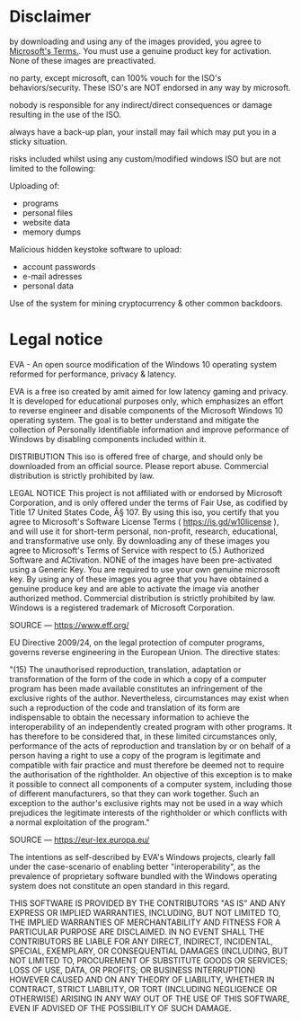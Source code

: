 # Disclaimer

by downloading and using any of the images provided, you agree to [Microsoft's Terms.](https://www.microsoft.com/en-us/Useterms/Retail/Windows/10/UseTerms_Retail_Windows_10_English.htm). You must use a genuine product key for activation. None of these images are preactivated. 

no party, except microsoft, can 100% vouch for the ISO's behaviors/security. These ISO's are NOT endorsed in any way by microsoft.

nobody is responsible for any indirect/direct consequences or damage resulting in the use of the ISO.

always have a back-up plan, your install may fail which may put you in a sticky situation.

risks included whilst using any custom/modified windows ISO but are not limited to the following:

Uploading of:
 - programs
 - personal files
 - website data
 - memory dumps

Malicious hidden keystoke software to upload:
 - account passwords
 - e-mail adresses
 - personal data

Use of the system for mining cryptocurrency & other common backdoors.

# Legal notice 

EVA - An open source modification of the Windows 10 operating system reformed for performance, privacy & latency.

EVA is a free iso created by amit aimed for low latency gaming
and privacy. It is developed for educational purposes only, 
which emphasizes an effort to reverse engineer and disable
components of the Microsoft Windows 10 operating system.
The goal is to better understand and mitigate the collection
of Personally Identifiable information and improve peformance
of Windows by disabling components included within it.

DISTRIBUTION
This iso is offered free of charge, and should only be
downloaded from an official source. Please report abuse.
Commercial distribution is strictly prohibited by law.

LEGAL NOTICE
This project is not affiliated with or endorsed by Microsoft
Corporation, and is only offered under the terms of Fair Use,
as codified by Title 17 United States Code, Â§ 107. By using
this iso, you certify that you agree to Microsoft's Software
License Terms ( https://is.gd/w10license ), and will use it
for short-term personal, non-profit, research, educational,
and transformative use only. By downloading any of these images
you agree to Microsoft's Terms of Service with respect to (5.)
Authorized Software and ACtivation. NONE of the images have
been pre-activated using a Generic Key. You are required to
use your own genuine microsoft key. By using any of these
images you agree that you have obtained a genuine produce
key and are able to activate the image via another authorized
method. Commercial distribution is strictly prohibited by law.
Windows is a registered trademark of Microsoft Corporation.

SOURCE — https://www.eff.org/

EU Directive 2009/24, on the legal protection of computer programs, 
governs reverse engineering in the European Union. The directive states:

"(15) The unauthorised reproduction, translation, adaptation or transformation 
of the form of the code in which a copy of a computer program has been made 
available constitutes an infringement of the exclusive rights of the author. 
Nevertheless, circumstances may exist when such a reproduction of the code and 
translation of its form are indispensable to obtain the necessary information 
to achieve the interoperability of an independently created program with other
programs. It has therefore to be considered that, in these limited circumstances
only, performance of the acts of reproduction and translation by or on behalf 
of a person having a right to use a copy of the program is legitimate 
and compatible with fair practice and must therefore be deemed not to require
the authorisation of the rightholder. An objective of this exception is to
make it possible to connect all components of a computer system, including 
those of different manufacturers, so that they can work together. Such an 
exception to the author's exclusive rights may not be used in a way which
prejudices the legitimate interests of the rightholder or which conflicts 
with a normal exploitation of the program." 

SOURCE — https://eur-lex.europa.eu/

The intentions as self-described by EVA's Windows projects, clearly fall under the
case-scenario of enabling better "interoperability", as the prevalence of proprietary
software bundled with the Windows operating system does not constitute an open standard 
in this regard.

THIS SOFTWARE IS PROVIDED BY THE CONTRIBUTORS "AS IS" AND ANY
EXPRESS OR IMPLIED WARRANTIES, INCLUDING, BUT NOT LIMITED TO,
THE IMPLIED WARRANTIES OF MERCHANTABILITY AND FITNESS FOR A
PARTICULAR PURPOSE ARE DISCLAIMED. IN NO EVENT SHALL THE
CONTRIBUTORS BE LIABLE FOR ANY DIRECT, INDIRECT, INCIDENTAL,
SPECIAL, EXEMPLARY, OR CONSEQUENTIAL DAMAGES (INCLUDING, BUT
NOT LIMITED TO, PROCUREMENT OF SUBSTITUTE GOODS OR SERVICES;
LOSS OF USE, DATA, OR PROFITS; OR BUSINESS INTERRUPTION)
HOWEVER CAUSED AND ON ANY THEORY OF LIABILITY, WHETHER IN
CONTRACT, STRICT LIABILITY, OR TORT (INCLUDING NEGLIGENCE OR
OTHERWISE) ARISING IN ANY WAY OUT OF THE USE OF THIS SOFTWARE,
EVEN IF ADVISED OF THE POSSIBILITY OF SUCH DAMAGE.
